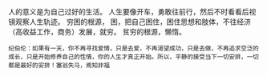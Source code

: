  人的意义是为自己过好的生活。
 人生要像开车，勇敢往前行，然后不时看看后视镜观察人生轨迹。
 穷困的根源， 困，把自己困住，困住思想和肢体，不往经济（高收益工作，商务）发展，就穷。
 贫穷的根源，懒惰。

    纪伯伦：如果有一天，你不再寻找爱情，只是去爱，不再渴望成功，只是去做，不再追求空泛的成长，只是开始修养自己的性情，你的人生才真正开始。所以，平静的接受当下一切安排，一切都是最好的安排！塞翁失马，焉知非福

